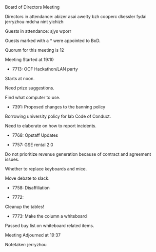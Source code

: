 Board of Directors Meeting

Directors in attendance:
abizer
asai
awelty
bzh
cooperc
dkessler
fydai
jerryzhou
mdcha
nint
yichizh

Guests in attendance:
sjys
wporr

Guests marked with a * were appointed to BoD.

Quorum for this meeting is 12

Meeting Started at 19:10

* 7713: OCF Hackathon/LAN party

Starts at noon.

Need prize suggestions.

Find what computer to use.

* 7391: Proposed changes to the banning policy

Borrowing university policy for lab Code of Conduct.

Need to elaborate on how to report incidents.

* 7768: Opstaff Updates

* 7757: GSE rental 2.0

Do not prioritize revenue generation because of contract and agreement issues.

Whether to replace keyboards and mice.

Move debate to slack.

* 7758: Disaffiliation

* 7772:

Cleanup the tables!

* 7773: Make the column a whiteboard

Passed buy list on whiteboard related items.

Meeting Adjourned at 19:37

Notetaker: jerryzhou

